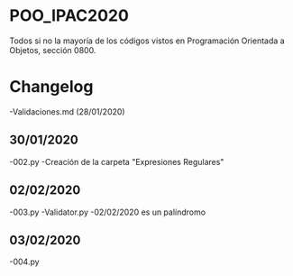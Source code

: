 # POO_IPAC2020

Todos si no la mayoría de los códigos vistos en Programación Orientada a Objetos, sección 0800.


Changelog
=========

-Validaciones.md (28/01/2020)

30/01/2020
----------
-002.py
-Creación de la carpeta "Expresiones Regulares"

02/02/2020
----------
-003.py
-Validator.py
-02/02/2020 es un palíndromo

03/02/2020
----------
-004.py
